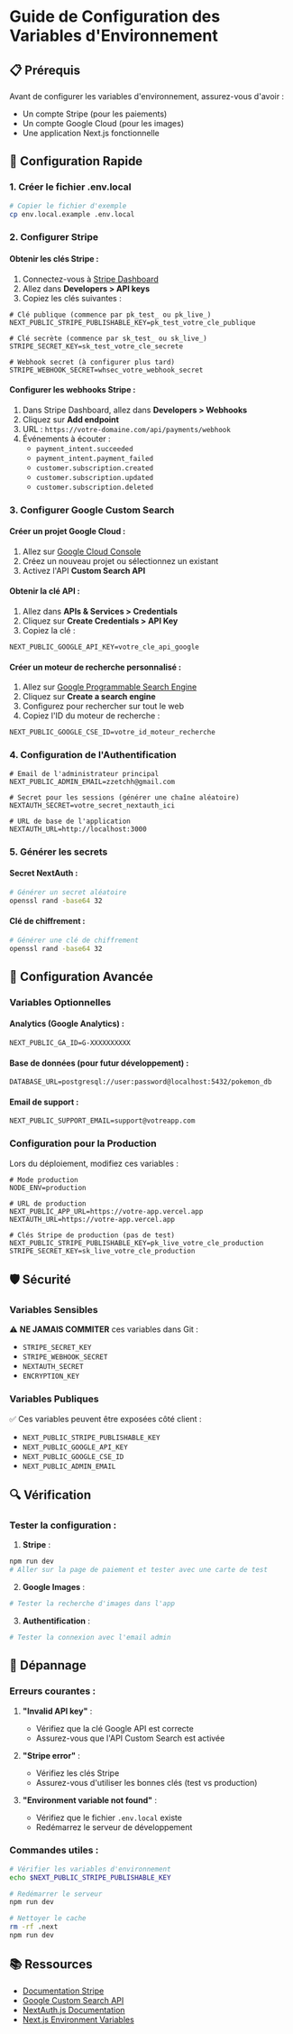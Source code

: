# Guide de Configuration des Variables d'Environnement

## 📋 Prérequis

Avant de configurer les variables d'environnement, assurez-vous d'avoir :
- Un compte Stripe (pour les paiements)
- Un compte Google Cloud (pour les images)
- Une application Next.js fonctionnelle

## 🚀 Configuration Rapide

### 1. Créer le fichier .env.local

```bash
# Copier le fichier d'exemple
cp env.local.example .env.local
```

### 2. Configurer Stripe

#### Obtenir les clés Stripe :
1. Connectez-vous à [Stripe Dashboard](https://dashboard.stripe.com/)
2. Allez dans **Developers > API keys**
3. Copiez les clés suivantes :

```env
# Clé publique (commence par pk_test_ ou pk_live_)
NEXT_PUBLIC_STRIPE_PUBLISHABLE_KEY=pk_test_votre_cle_publique

# Clé secrète (commence par sk_test_ ou sk_live_)
STRIPE_SECRET_KEY=sk_test_votre_cle_secrete

# Webhook secret (à configurer plus tard)
STRIPE_WEBHOOK_SECRET=whsec_votre_webhook_secret
```

#### Configurer les webhooks Stripe :
1. Dans Stripe Dashboard, allez dans **Developers > Webhooks**
2. Cliquez sur **Add endpoint**
3. URL : `https://votre-domaine.com/api/payments/webhook`
4. Événements à écouter :
   - `payment_intent.succeeded`
   - `payment_intent.payment_failed`
   - `customer.subscription.created`
   - `customer.subscription.updated`
   - `customer.subscription.deleted`

### 3. Configurer Google Custom Search

#### Créer un projet Google Cloud :
1. Allez sur [Google Cloud Console](https://console.cloud.google.com/)
2. Créez un nouveau projet ou sélectionnez un existant
3. Activez l'API **Custom Search API**

#### Obtenir la clé API :
1. Allez dans **APIs & Services > Credentials**
2. Cliquez sur **Create Credentials > API Key**
3. Copiez la clé :

```env
NEXT_PUBLIC_GOOGLE_API_KEY=votre_cle_api_google
```

#### Créer un moteur de recherche personnalisé :
1. Allez sur [Google Programmable Search Engine](https://programmablesearchengine.google.com/)
2. Cliquez sur **Create a search engine**
3. Configurez pour rechercher sur tout le web
4. Copiez l'ID du moteur de recherche :

```env
NEXT_PUBLIC_GOOGLE_CSE_ID=votre_id_moteur_recherche
```

### 4. Configuration de l'Authentification

```env
# Email de l'administrateur principal
NEXT_PUBLIC_ADMIN_EMAIL=zzetchh@gmail.com

# Secret pour les sessions (générer une chaîne aléatoire)
NEXTAUTH_SECRET=votre_secret_nextauth_ici

# URL de base de l'application
NEXTAUTH_URL=http://localhost:3000
```

### 5. Générer les secrets

#### Secret NextAuth :
```bash
# Générer un secret aléatoire
openssl rand -base64 32
```

#### Clé de chiffrement :
```bash
# Générer une clé de chiffrement
openssl rand -base64 32
```

## 🔧 Configuration Avancée

### Variables Optionnelles

#### Analytics (Google Analytics) :
```env
NEXT_PUBLIC_GA_ID=G-XXXXXXXXXX
```

#### Base de données (pour futur développement) :
```env
DATABASE_URL=postgresql://user:password@localhost:5432/pokemon_db
```

#### Email de support :
```env
NEXT_PUBLIC_SUPPORT_EMAIL=support@votreapp.com
```

### Configuration pour la Production

Lors du déploiement, modifiez ces variables :

```env
# Mode production
NODE_ENV=production

# URL de production
NEXT_PUBLIC_APP_URL=https://votre-app.vercel.app
NEXTAUTH_URL=https://votre-app.vercel.app

# Clés Stripe de production (pas de test)
NEXT_PUBLIC_STRIPE_PUBLISHABLE_KEY=pk_live_votre_cle_production
STRIPE_SECRET_KEY=sk_live_votre_cle_production
```

## 🛡️ Sécurité

### Variables Sensibles

⚠️ **NE JAMAIS COMMITER** ces variables dans Git :
- `STRIPE_SECRET_KEY`
- `STRIPE_WEBHOOK_SECRET`
- `NEXTAUTH_SECRET`
- `ENCRYPTION_KEY`

### Variables Publiques

✅ Ces variables peuvent être exposées côté client :
- `NEXT_PUBLIC_STRIPE_PUBLISHABLE_KEY`
- `NEXT_PUBLIC_GOOGLE_API_KEY`
- `NEXT_PUBLIC_GOOGLE_CSE_ID`
- `NEXT_PUBLIC_ADMIN_EMAIL`

## 🔍 Vérification

### Tester la configuration :

1. **Stripe** :
```bash
npm run dev
# Aller sur la page de paiement et tester avec une carte de test
```

2. **Google Images** :
```bash
# Tester la recherche d'images dans l'app
```

3. **Authentification** :
```bash
# Tester la connexion avec l'email admin
```

## 🚨 Dépannage

### Erreurs courantes :

1. **"Invalid API key"** :
   - Vérifiez que la clé Google API est correcte
   - Assurez-vous que l'API Custom Search est activée

2. **"Stripe error"** :
   - Vérifiez les clés Stripe
   - Assurez-vous d'utiliser les bonnes clés (test vs production)

3. **"Environment variable not found"** :
   - Vérifiez que le fichier `.env.local` existe
   - Redémarrez le serveur de développement

### Commandes utiles :

```bash
# Vérifier les variables d'environnement
echo $NEXT_PUBLIC_STRIPE_PUBLISHABLE_KEY

# Redémarrer le serveur
npm run dev

# Nettoyer le cache
rm -rf .next
npm run dev
```

## 📚 Ressources

- [Documentation Stripe](https://stripe.com/docs)
- [Google Custom Search API](https://developers.google.com/custom-search)
- [NextAuth.js Documentation](https://next-auth.js.org/)
- [Next.js Environment Variables](https://nextjs.org/docs/basic-features/environment-variables) 
